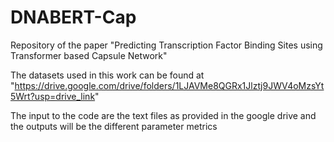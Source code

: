 # DNABERT-Cap
Repository of the paper "Predicting Transcription Factor Binding Sites using Transformer based Capsule Network"

The datasets used in this work can be found at "https://drive.google.com/drive/folders/1LJAVMe8QGRx1Jlztj9JWV4oMzsYt5Wrt?usp=drive_link"

The input to the code are the text files as provided in the google drive and the outputs will be the different parameter metrics

